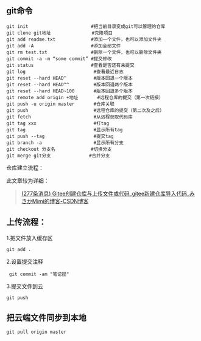 ## git命令

```
git init 					   #把当前目录变成git可以管理的仓库
git clone git地址 			  #克隆项目
git add readme.txt 			   #添加一个文件，也可以添加文件夹
git add -A 					   #添加全部文件
git rm test.txt 			   #删除一个文件，也可以删除文件夹
git commit -a -m “some commit” #提交修改
git status 					   #查看是否还有未提交
git log 						#查看最近日志
git reset --hard HEAD^ 			#版本回退一个版本
git reset --hard HEAD^^ 		#版本回退两个版本
git reset --hard HEAD~100 		#版本回退多个版本
git remote add origin +地址  		#远程仓库的提交（第一次链接）
git push -u origin master		#仓库关联
git push 						#远程仓库的提交（第二次及之后）
git fetch 						#从远程获取代码库
git tag xxx 					#打tag
git tag 						#显示所有tag
git push --tag 					#提交tag
git branch -a 					#显示所有分支
git checkout 分支名 		 	 #切换分支
git merge git分支 		  	 #合并分支

```

仓库建立流程：

此文章较为详细：

> [(277条消息) Gitee创建仓库与上传文件或代码_gitee新建仓库导入代码_みさかMimi的博客-CSDN博客](https://blog.csdn.net/m0_62800996/article/details/126679100?spm=1001.2101.3001.6650.8&utm_medium=distribute.pc_relevant.none-task-blog-2~default~BlogCommendFromBaidu~Rate-8-126679100-blog-128840294.235^v28^pc_relevant_default&depth_1-utm_source=distribute.pc_relevant.none-task-blog-2~default~BlogCommendFromBaidu~Rate-8-126679100-blog-128840294.235^v28^pc_relevant_default&utm_relevant_index=11)



## 上传流程：

1.把文件放入缓存区

```
git add .
```

2.设置提交注释

```
 git commit -am "笔记捏"
```

3.提交文件到云

```
git push
```



## 把云端文件同步到本地

```
git pull origin master
```









